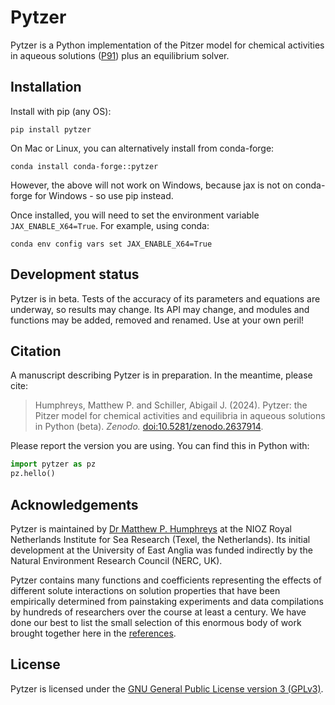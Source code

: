 # Pytzer

Pytzer is a Python implementation of the Pitzer model for chemical activities in aqueous solutions ([P91](refs/#p)) plus an equilibrium solver.

## Installation

Install with pip (any OS):

    pip install pytzer

On Mac or Linux, you can alternatively install from conda-forge:

    conda install conda-forge::pytzer

However, the above will not work on Windows, because jax is not on conda-forge for Windows - so use pip instead.

Once installed, you will need to set the environment variable `JAX_ENABLE_X64=True`.  For example, using conda:

    conda env config vars set JAX_ENABLE_X64=True

## Development status

Pytzer is in beta.  Tests of the accuracy of its parameters and equations are underway, so results may change.  Its API may change, and modules and functions may be added, removed and renamed.  Use at your own peril!

## Citation

A manuscript describing Pytzer is in preparation.  In the meantime, please cite:

> Humphreys, Matthew P. and Schiller, Abigail J. (2024).  Pytzer: the Pitzer model for chemical activities and equilibria in aqueous solutions in Python (beta).  *Zenodo.* [doi:10.5281/zenodo.2637914](https://doi.org/10.5281/zenodo.2637914).

Please report the version you are using.  You can find this in Python with:

```python
import pytzer as pz
pz.hello()
```

## Acknowledgements

Pytzer is maintained by [Dr Matthew P. Humphreys](https://hseao3.group) at the NIOZ Royal Netherlands Institute for Sea Research (Texel, the Netherlands).  Its initial development at the University of East Anglia was funded indirectly by the Natural Environment Research Council (NERC, UK).

Pytzer contains many functions and coefficients representing the effects of different solute interactions on solution properties that have been empirically determined from painstaking experiments and data compilations by hundreds of researchers over the course at least a century.  We have done our best to list the small selection of this enormous body of work brought together here in the [references](refs).

## License

Pytzer is licensed under the [GNU General Public License version 3 (GPLv3)](https://www.gnu.org/licenses/gpl-3.0.en.html).
